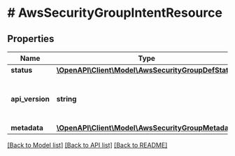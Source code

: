 # # AwsSecurityGroupIntentResource

## Properties

Name | Type | Description | Notes
------------ | ------------- | ------------- | -------------
**status** | [**\OpenAPI\Client\Model\AwsSecurityGroupDefStatus**](AwsSecurityGroupDefStatus.md) |  | [optional]
**api_version** | **string** | API Version of the Nutanix v3 API framework. | [default to '3.1.0']
**metadata** | [**\OpenAPI\Client\Model\AwsSecurityGroupMetadata**](AwsSecurityGroupMetadata.md) |  |

[[Back to Model list]](../../README.md#models) [[Back to API list]](../../README.md#endpoints) [[Back to README]](../../README.md)
